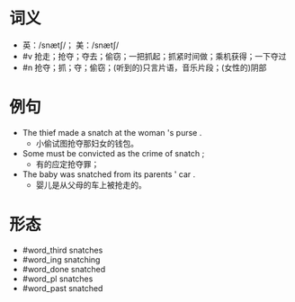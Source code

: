 # 词义
- 英：/snætʃ/； 美：/snætʃ/
- #v 抢走；抢夺；夺去；偷窃；一把抓起；抓紧时间做；乘机获得；一下夺过
- #n 抢夺；抓；夺；偷窃；(听到的)只言片语，音乐片段；(女性的)阴部
# 例句
- The thief made a snatch at the woman 's purse .
	- 小偷试图抢夺那妇女的钱包。
- Some must be convicted as the crime of snatch ;
	- 有的应定抢夺罪；
- The baby was snatched from its parents ' car .
	- 婴儿是从父母的车上被抢走的。
# 形态
- #word_third snatches
- #word_ing snatching
- #word_done snatched
- #word_pl snatches
- #word_past snatched
